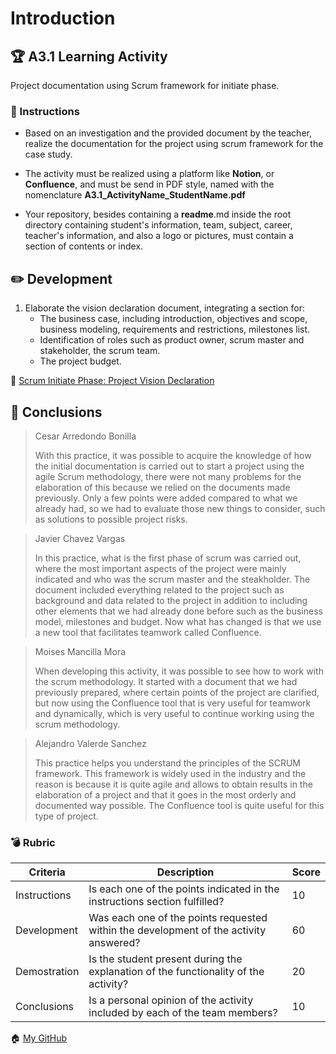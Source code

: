 # Introduction

## :trophy: A3.1 Learning Activity
Project documentation using Scrum framework for initiate phase.

### :blue_book: Instructions

* Based on an investigation and the provided document by the teacher, realize the documentation for the project using scrum framework for the case study.

* The activity must be realized using a platform like **Notion**, or **Confluence**, and must be send in PDF style, named with the nomenclature **A3.1_ActivityName_StudentName.pdf**

* Your repository, besides containing a **readme**.md inside the root directory containing student's information, team, subject, career, teacher's information, and also a logo or pictures, must contain a section of contents or index.

## :pencil2: Development

1. Elaborate the vision declaration document, integrating a section for:
    - The business case, including introduction, objectives and scope, business modeling, requirements and restrictions, milestones list.
    - Identification of roles such as product owner, scrum master and stakeholder, the scrum team.
    - The project budget.

:page_facing_up: [Scrum Initiate Phase: Project Vision Declaration](https://github.com/CesarArred/Analisis_Avanzado_de_Software/blob/main/pdf/A3.1_ScrumsFirstPhase_Arredondo%20Bonilla%20Cesar.pdf)

## :paperclip: Conclusions

> Cesar Arredondo Bonilla
>
> With this practice, it was possible to acquire the knowledge of how the initial documentation is carried out to start a project using the agile Scrum methodology, there were not many problems for the elaboration of this because we relied on the documents made previously. Only a few points were added compared to what we already had, so we had to evaluate those new things to consider, such as solutions to possible project risks.

> Javier Chavez Vargas
>
>In this practice, what is the first phase of scrum was carried out, where the most important aspects of the project were mainly indicated and who was the scrum master and the steakholder. The document included everything related to the project such as background and data related to the project in addition to including other elements that we had already done before such as the business model, milestones and budget. Now what has changed is that we use a new tool that facilitates teamwork called Confluence.

> Moises Mancilla Mora
>
> When developing this activity, it was possible to see how to work with the scrum methodology. It started with a document that we had previously prepared, where certain points of the project are clarified, but now using the Confluence tool that is very useful for teamwork and dynamically, which is very useful to continue working using the scrum methodology.

> Alejandro Valerde Sanchez
>
>This practice helps you understand the principles of the SCRUM framework. This framework is widely used in the industry and the reason is because it is quite agile and allows to obtain results in the elaboration of a project and that it goes in the most orderly and documented way possible. The Confluence tool is quite useful for this type of project.


### :bomb: Rubric

| Criteria | Description | Score |
| ------------- | -------------------------------------------------------------------------------------------- | ------- |
| Instructions | Is each one of the points indicated in the instructions section fulfilled? | 10 |
| Development | Was each one of the points requested within the development of the activity answered? | 60 |
| Demostration | Is the student present during the explanation of the functionality of the activity? | 20 |
| Conclusions | Is a personal opinion of the activity included by each of the team members? | 10 |

:house: [My GitHub](https://github.com/MoisesMM99/Analisis-Avanzado-de-Software-Mancilla-Mora)


